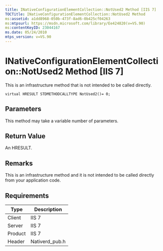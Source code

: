 ```yaml
---
title: INativeConfigurationElementCollection::NotUsed2 Method [IIS 7]
TOCTitle: INativeConfigurationElementCollection::NotUsed2 Method
ms:assetid: a1dd8968-050b-473f-8ad6-0b425cf04263
ms:mtpsurl: https://msdn.microsoft.com/library/Ee424820(v=VS.90)
ms:contentKeyID: 23044167
ms.date: 05/24/2010
mtps_version: v=VS.90
---
```


# INativeConfigurationElementCollection::NotUsed2 Method \[IIS 7\]

This is an infrastructure method that is not intended to be called directly.

    virtual HRESULT STDMETHODCALLTYPE NotUsed2()= 0;

## Parameters

This method may take a variable number of parameters.

## Return Value

An HRESULT.

## Remarks

This is an infrastructure method and it is not intended to be called directly from your application code.

## Requirements

| Type | Description |
| --- | --- |
| Client | IIS 7 |
| Server | IIS 7 |
| Product | IIS 7 |
| Header | Nativerd_pub.h |
